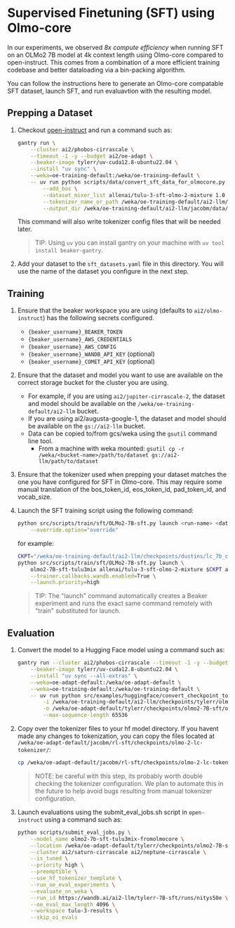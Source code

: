 # Supervised Finetuning (SFT) using Olmo-core

In our experiments, we observed *8x compute efficiency* when running SFT on an OLMo2 7B model at
4k context length using Olmo-core compared to open-instruct. This comes from a combination of a
more efficient training codebase and better dataloading via a bin-packing algorithm.

You can follow the instructions here to generate an Olmo-core compatable SFT dataset, launch SFT, and run evaluavtion with the resulting model.

## Prepping a Dataset

1. Checkout [open-instruct](https://github.com/allenai/open-instruct) and run a command such as:

    ```bash
    gantry run \
        --cluster ai2/phobos-cirrascale \
        --timeout -1 -y --budget ai2/oe-adapt \
        --beaker-image tylerr/uv-cuda12.8-ubuntu22.04 \
        --install "uv sync" \
        --weka=oe-training-default:/weka/oe-training-default \
        -- uv run python scripts/data/convert_sft_data_for_olmocore.py \
            --add_bos \
            --dataset_mixer_list allenai/tulu-3-sft-olmo-2-mixture 1.0 \
            --tokenizer_name_or_path /weka/oe-training-default/ai2-llm/checkpoints/dustins/lc_7b_cont_pretrain_final_anneal/step11921-hf \
            --output_dir /weka/oe-training-default/ai2-llm/jacobm/data/sft/jacobmorrison/tulu-3-sft-olmo-2-mixture
    ```

    This command will also write tokenizer config files that will be needed later.

    > TIP: Using `uv` you can install gantry on your machine with `uv tool install beaker-gantry`.

2. Add your dataset to the `sft_datasets.yaml` file in this directory. You will use the name of the
    dataset you configure in the next step.

## Training

1. Ensure that the beaker workspace you are using (defaults to `ai2/olmo-instruct`) has the following secrets configured.
    * `{beaker_username}_BEAKER_TOKEN`
    * `{beaker_username}_AWS_CREDENTIALS`
    * `{beaker_username}_AWS_CONFIG`
    * `{beaker_username}_WANDB_API_KEY`  (optional)
    * `{beaker_username}_COMET_API_KEY`  (optional)

2. Ensure that the dataset and model you want to use are available on the correct storage bucket for the cluster you are using.
    * For example, if you are using `ai2/jupiter-cirrascale-2`, the dataset and model should be available on the `/weka/oe-training-default/ai2-llm` bucket.
    * If you are using ai2/augusta-google-1, the dataset and model should be available on the `gs://ai2-llm` bucket.
    * Data can be copied to/from gcs/weka using the `gsutil` command line tool.
        * From a machine with weka mounted: `gsutil cp -r /weka/<bucket-name>/path/to/dataset gs://ai2-llm/path/to/dataset`

3. Ensure that the tokenizer used when prepping your dataset matches the one you have configured for SFT in Olmo-core.
    This may require some manual translation of the bos_token_id, eos_token_id, pad_token_id, and vocab_size.

4. Launch the SFT training script using the following command:

    ```bash
    python src/scripts/train/sft/OLMo2-7B-sft.py launch <run-name> <dataset-name> <olmo-core checkpoint> <cluster> \
        --override.option="override"
    ```

    for example:

    ```bash
    CKPT="/weka/oe-training-default/ai2-llm/checkpoints/dustins/lc_7b_cont_pretrain_final_anneal/step11921"
    python src/scripts/train/sft/OLMo2-7B-sft.py launch \
        olmo2-7B-sft-tulu3mix allenai/tulu-3-sft-olmo-2-mixture $CKPT ai2/jupiter-cirrascale-2 \
        --trainer.callbacks.wandb.enabled=True \
        --launch.priority=high
    ```

    > TIP: The "launch" command automatically creates a Beaker experiment and runs the exact same command remotely with "train" substituted for launch.

## Evaluation

1. Convert the model to a Hugging Face model using a command such as:

    ```bash
    gantry run --cluster ai2/phobos-cirrascale --timeout -1 -y --budget ai2/oe-adapt \
        --beaker-image tylerr/uv-cuda12.8-ubuntu22.04 \
        --install "uv sync --all-extras" \
        --weka=oe-adapt-default:/weka/oe-adapt-default \
        --weka=oe-training-default:/weka/oe-training-default \
        -- uv run python src/examples/huggingface/convert_checkpoint_to_hf.py \
            -i /weka/oe-training-default/ai2-llm/checkpoints/tylerr/olmo2-7B-sft/olmo2-7B-sft-tulu3mix/step4143 \
            -o /weka/oe-adapt-default/tylerr/checkpoints/olmo2-7B-sft/olmo2-7B-sft-tulu3mix/step4143-hf \
            --max-sequence-length 65536
    ```

2. Copy over the tokenizer files to your hf model directory. If you havent made any changes to tokenization, you can copy the files located at `/weka/oe-adapt-default/jacobm/rl-sft/checkpoints/olmo-2-lc-tokenizer/`:

    ```bash
    cp /weka/oe-adapt-default/jacobm/rl-sft/checkpoints/olmo-2-lc-tokenizer/* /weka/oe-adapt-default/tylerr/checkpoints/olmo2-7B-sft/olmo2-7B-sft-tulu3mix/step4143-hf
    ```

    > NOTE: be careful with this step, its probably worth double checking the tokenizer configuration. We plan to automate this in the future to help avoid bugs resulting from manual tokenizer configuration.

3. Launch evaluations using the submit_eval_jobs.sh script in `open-instruct` using a command such as:

    ```bash
    python scripts/submit_eval_jobs.py \
        --model_name olmo2-7b-sft-tulu3mix-fromolmocore \
        --location /weka/oe-adapt-default/tylerr/checkpoints/olmo2-7B-sft/olmo2-7B-sft-tulu3mix/step4143-hf \
        --cluster ai2/saturn-cirrascale ai2/neptune-cirrascale \
        --is_tuned \
        --priority high \
        --preemptible \
        --use_hf_tokenizer_template \
        --run_oe_eval_experiments \
        --evaluate_on_weka \
        --run_id https://wandb.ai/ai2-llm/tylerr-7B-sft/runs/nitys50e \
        --oe_eval_max_length 4096 \
        --workspace tulu-3-results \
        --skip_oi_evals
    ```
